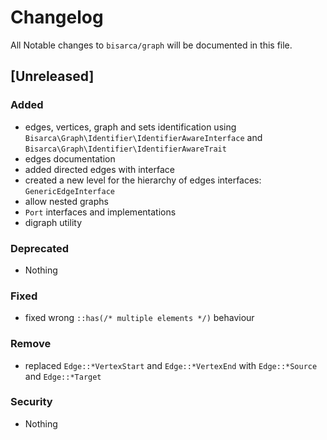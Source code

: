 # Changelog
All Notable changes to `bisarca/graph` will be documented in this file.

## [Unreleased]

### Added
- edges, vertices, graph and sets identification using `Bisarca\Graph\Identifier\IdentifierAwareInterface` and `Bisarca\Graph\Identifier\IdentifierAwareTrait`
- edges documentation
- added directed edges with interface
- created a new level for the hierarchy of edges interfaces: `GenericEdgeInterface`
- allow nested graphs
- `Port` interfaces and implementations
- digraph utility

### Deprecated
- Nothing

### Fixed
- fixed wrong `::has(/* multiple elements */)` behaviour

### Remove
- replaced `Edge::*VertexStart` and `Edge::*VertexEnd` with `Edge::*Source` and `Edge::*Target`

### Security
- Nothing
